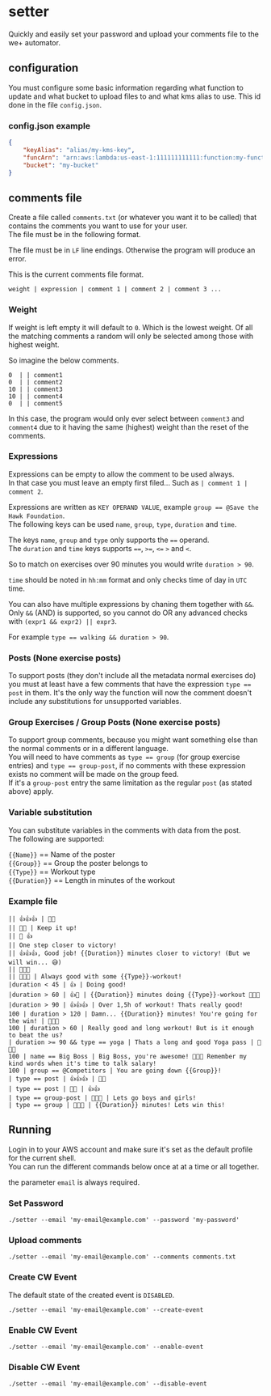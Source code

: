 # setter

Quickly and easily set your password and upload your comments file to the we+ automator.

## configuration

You must configure some basic information regarding what function to update and what bucket to upload files to
and what kms alias to use. This id done in the file `config.json`.

### config.json example

```json
{
    "keyAlias": "alias/my-kms-key",
    "funcArn": "arn:aws:lambda:us-east-1:111111111111:function:my-function",
    "bucket": "my-bucket"
}
```

## comments file

Create a file called `comments.txt` (or whatever you want it to be called) that contains the comments you want to use for your user.  
The file must be in the following format.

The file must be in `LF` line endings. Otherwise the program will produce an error.

This is the current comments file format.

```text
weight | expression | comment 1 | comment 2 | comment 3 ...
```

### Weight

If weight is left empty it will default to `0`. Which is the lowest weight.
Of all the matching comments a random will only be selected among those with highest weight.

So imagine the below comments.

```text
0  | | comment1
0  | | comment2
10 | | comment3
10 | | comment4
0  | | comment5
```

In this case, the program would only ever select between `comment3` and `comment4` due to it having the same (highest) weight than the reset of the comments.

### Expressions

Expressions can be empty to allow the comment to be used always.  
In that case you must leave an empty first filed... Such as `| comment 1 | comment 2`.

Expressions are written as `KEY OPERAND VALUE`, example `group == @Save the Hawk Foundation`.  
The following keys can be used `name`, `group`, `type`, `duration` and `time`.

The keys `name`, `group` and `type` only supports the `==` operand.  
The `duration` and `time` keys supports `==`, `>=`, `<=` `>` and `<`.

So to match on exercises over 90 minutes you would write `duration > 90`.

`time` should be noted in `hh:mm` format and only checks time of day in `UTC` time.

You can also have multiple expressions by chaning them together with `&&`.  
Only `&&` (AND) is supported, so you cannot do OR any advanced checks with `(expr1 && expr2) || expr3`.

For example `type == walking && duration > 90`.

### Posts (None exercise posts)

To support posts (they don't include all the metadata normal exercises do) you must at least have a few comments
that have the expression `type == post` in them. It's the only way the function will now the comment
doesn't include any substitutions for unsupported variables.

### Group Exercises / Group Posts (None exercise posts)

To support group comments, because you might want something else than the normal comments or in a different language.  
You will need to have comments as `type == group` (for group exercise entries) and `type == group-post`, if no comments
with these expression exists no comment will be made on the group feed.  
If it's a `group-post` entry the same limitation as the regular `post` (as stated above) apply.

### Variable substitution

You can substitute variables in the comments with data from the post.  
The following are supported:

`{{Name}}` == Name of the poster  
`{{Group}}` == Group the poster belongs to  
`{{Type}}` == Workout type  
`{{Duration}}` == Length in minutes of the workout

### Example file

```text
|| 👍👍👍 | 🙌🙌
|| 💪💪 | Keep it up!
|| 🙌 👍
|| One step closer to victory!
|| 👍👍👍, Good job! {{Duration}} minutes closer to victory! (But we will win... 😅)
|| 🙌🙌🙌
|| 🙌🙌🙌 | Always good with some {{Type}}-workout!
|duration < 45 | 👍 | Doing good!
|duration > 60 | 👍🙌 | {{Duration}} minutes doing {{Type}}-workout 🙌🙌🙌
|duration > 90 | 👍👍👍 | Over 1,5h of workout! Thats really good!
100 | duration > 120 | Damn... {{Duration}} minutes! You're going for the win! | 💪💪💪
100 | duration > 60 | Really good and long workout! But is it enough to beat the us?
| duration >= 90 && type == yoga | Thats a long and good Yoga pass | 🙏🙏🙏
100 | name == Big Boss | Big Boss, you're awesome! 💪💪💪 Remember my kind words when it's time to talk salary!
100 | group == @Competitors | You are going down {{Group}}!
| type == post | 👍👍👍 | 🙌🙌
| type == post | 🙌🙌 | 👍👍
| type == group-post | 💪💪💪 | Lets go boys and girls!
| type == group | 🙌🙌🙌 | {{Duration}} minutes! Lets win this!
```

## Running

Login in to your AWS account and make sure it's set as the default profile for the current shell.  
You can run the different commands below once at at a time or all together.

the parameter `email` is always required.

### Set Password

```shell
./setter --email 'my-email@example.com' --password 'my-password'
```

### Upload comments

```shell
./setter --email 'my-email@example.com' --comments comments.txt
```

### Create CW Event

The default state of the created event is `DISABLED`.

```shell
./setter --email 'my-email@example.com' --create-event
```

### Enable CW Event

```shell
./setter --email 'my-email@example.com' --enable-event
```

### Disable CW Event

```shell
./setter --email 'my-email@example.com' --disable-event
```
